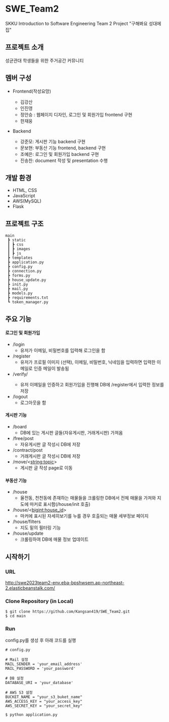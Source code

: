 # SWE_Team2
SKKU Introduction to Software Engineering Team 2 Project "구해봐요 성대에 집"

## 프로젝트 소개
성균관대 학생들을 위한 주거공간 커뮤니티

## 멤버 구성
* Frontend(작성요망)
    * 김강산
    * 인진영
    * 정안승 : 웹페이지 디자인, 로그인 및 회원가입 frontend 구현
    * 한재웅

* Backend
    * 강준모: 게시판 기능 backend 구현
    * 문보현: 부동산 기능 frontend, backend 구현
    * 조예은: 로그인 및 회원가입 backend 구현
    * 진송찬: document 작성 및 presentation 수행

## 개발 환경
* HTML, CSS
* JavaScript
* AWS(MySQL)
* Flask

## 프로젝트 구조
```
main
 ┣ static
 ┃ ┣ css
 ┃ ┣ images
 ┃ ┣ js
 ┣ templates
 ┣ application.py  
 ┣ config.py  
 ┣ connection.py   
 ┣ forms.py
 ┣ house_update.py
 ┣ init.py
 ┣ mail.py
 ┣ models.py
 ┣ requirements.txt
 ┗ token_manager.py
```

## 주요 기능
#### 로그인 및 회원가입
* /login
    * 유저가 이메일, 비밀번호를 입력해 로그인을 함
* /register
    * 유저가 프로필 이미지 (선택), 이메일, 비밀번호, 닉네임을 입력하면 입력한 이메일로 인증 메일이 발송됨
* /verify/<token>
    * 유저 이메일을 인증하고 회원가입을 진행해 DB에 /register에서 입력한 정보를 저장
* /logout
    * 로그아웃을 함

#### 게시판 기능
* /board
    * DB에 있는 게시판 글들(자유게시판, 거래게시판) 가져옴
* /free/post
    * 자유게시판 글 작성시 DB에 저장
* /contract/post
    * 거래게시판 글 작성시 DB에 저장
* /move/<<string:topic>>
    * 게시판 글 작성 page로 이동

#### 부동산 기능
* /house
    * 율전동, 천천동에 존재하는 매물들을 크롤링한 DB에서 전체 매물을 가져와 지도에 마커로 표시함(/house/init 호출)
* /house/<<bigint:house_id>>
    * 마커에 표시된 자세히보기를 누를 경우 호출되는 매물 세부정보 페이지
* /house/filters
    * 지도 밑의 필터링 기능
* /house/update
    * 크롤링하여 DB에 매물 정보 업데이트

## 시작하기

### URL
http://swe2023team2-env.eba-bpshwsem.ap-northeast-2.elasticbeanstalk.com/

### Clone Repository (in Local)
```
$ git clone https://github.com/Kangsan419/SWE_Team2.git
$ cd main
```

### Run
config.py를 생성 후 아래 코드를 실행
``` 
# config.py

# Mail 설정
MAIL_SENDER = 'your_email_address'
MAIL_PASSWORD = 'your_password'

# DB 설정
DATABASE_URI = 'your_database'

# AWS S3 설정
BUCKET_NAME = "your_s3_buket_name"
AWS_ACCESS_KEY = "your_access_key"
AWS_SECRET_KEY = "your_secret_key"
```

```
$ python application.py
```

